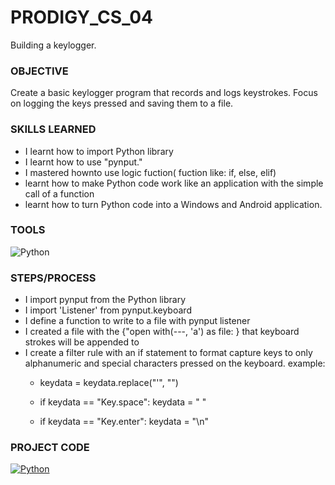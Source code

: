# PRODIGY_CS_04
Building a keylogger.

### OBJECTIVE
Create a basic keylogger program that records and logs keystrokes. Focus on logging the keys pressed and saving them to a file. 

### SKILLS LEARNED
* I learnt how to import Python library
* I learnt how to use "pynput."
* I mastered hownto use logic fuction( fuction like: if, else, elif)
* learnt how to make Python code work like an application with the simple call of a function
* learnt how to turn Python code into a Windows and Android application. 

### TOOLS
![Python](https://img.shields.io/badge/Python-Language-3776AB?style=for-the-badge&logo=python&logoColor=white)


### STEPS/PROCESS
* I import pynput from the Python library
* I import 'Listener' from pynput.keyboard
* I define a function to write to a file with pynput listener
* I created a file with the {"open with(---, 'a') as file: } that keyboard strokes will be appended to
* I create a filter rule with an if statement to format capture keys to only alphanumeric and special characters pressed on the keyboard. example:
  *  keydata = keydata.replace("'", "")
    
  * if keydata == "Key.space":
        keydata = " "
    
  * if keydata == "Key.enter":
        keydata = "\n"
    
### PROJECT CODE
[![Python](https://img.shields.io/badge/Python-Task_Code-3776AB?style=for-the-badge&logo=python&logoColor=white)](https://github.com/Mayorb909/PRODIGY_CS_03/blob/main/Code)

